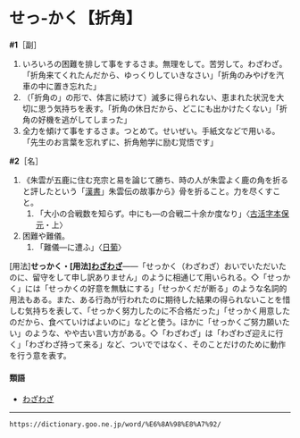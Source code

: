 # せっ‐かく【折角】

**\#1**［副］
1.  いろいろの困難を排して事をするさま。無理をして。苦労して。わざわざ。「折角来てくれたんだから、ゆっくりしていきなさい」「折角のみやげを汽車の中に置き忘れた」
2.  （「折角の」の形で、体言に続けて）滅多に得られない、恵まれた状況を大切に思う気持ちを表す。「折角の休日だから、どこにも出かけたくない」「折角の好機を逃がしてしまった」
3.  全力を傾けて事をするさま。つとめて。せいぜい。手紙文などで用いる。「先生のお言葉を忘れずに、折角勉学に励む覚悟です」
    

**\#2**［名］
1.  《朱雲が五鹿に住む充宗と易を論じて勝ち、時の人が朱雲よく鹿の角を折ると評したという「[漢書](https://dictionary.goo.ne.jp/word/%E6%BC%A2%E6%9B%B8_%28%E3%81%8B%E3%82%93%E3%81%98%E3%82%87%29/#jn-48404)」朱雲伝の故事から》骨を折ること。力を尽くすこと。    
    1.  「大小の合戦数を知らず。中にも―の合戦二十余か度なり」〈[古活字本保元](https://dictionary.goo.ne.jp/word/%E4%BF%9D%E5%85%83%E7%89%A9%E8%AA%9E/#jn-201468)・上〉
2.  困難や難儀。    
    1.  「難儀―に遭ふ」〈[日葡](https://dictionary.goo.ne.jp/word/%E6%97%A5%E8%91%A1%E8%BE%9E%E6%9B%B8/#jn-167551)〉
        

\[用法\]**せっかく・\[用法\][わざわざ](https://dictionary.goo.ne.jp/word/%E6%85%8B%E6%85%8B/#jn-238091)**――「せっかく（わざわざ）おいでいただいたのに、留守をして申し訳ありません」のように相通じて用いられる。◇「せっかく」には「せっかくの好意を無駄にする」「せっかくだが断る」のような名詞的用法もある。また、ある行為が行われたのに期待した結果の得られないことを惜しむ気持ちを表して、「せっかく努力したのに不合格だった」「せっかく用意したのだから、食べていけばよいのに」などと使う。ほかに「せっかくご努力願いたい」のような、やや古い言い方がある。◇「わざわざ」は「わざわざ迎えに行く」「わざわざ持って来る」など、ついでではなく、そのことだけのために動作を行う意を表す。

#### 類語

-   [わざわざ](https://dictionary.goo.ne.jp/word/%E6%85%8B%E6%85%8B/#jn-238091)

---
`https://dictionary.goo.ne.jp/word/%E6%8A%98%E8%A7%92/`